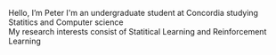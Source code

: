 Hello, I’m Peter
I'm an undergraduate student at Concordia studying Statitics and Computer science\
My research interests consist of Statitical Learning and Reinforcement Learning

<!---
pverout/pverout is a ✨ special ✨ repository because its `README.md` (this file) appears on your GitHub profile.
You can click the Preview link to take a look at your changes.
--->
